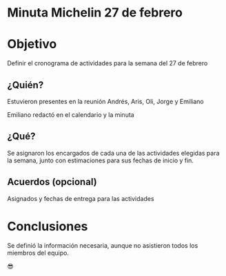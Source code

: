 # Minuta Michelin 27 de febrero

# Objetivo

Definir el cronograma de actividades para la semana del 27 de febrero

## ¿Quién?

Estuvieron presentes en la reunión Andrés, Aris, Oli, Jorge y Emiliano

Emiliano redactó en el calendario y la minuta

## ¿Qué?

Se asignaron los encargados de cada una de las actividades elegidas para la semana, junto con estimaciones para sus fechas de inicio y fin.

## Acuerdos (opcional)

Asignados y fechas de entrega para las actividades

# Conclusiones

Se definió la información necesaria, aunque no asistieron todos los miembros del equipo.

😎